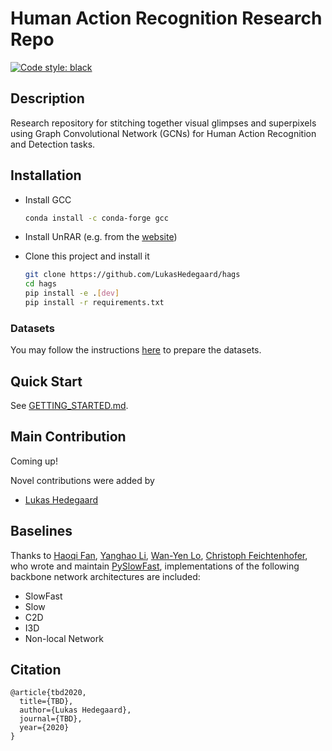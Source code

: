 # Human Action Recognition Research Repo
[![Code style: black](https://img.shields.io/badge/code%20style-black-000000.svg)](https://github.com/psf/black)

## Description
Research repository for stitching together visual glimpses and superpixels using Graph Convolutional Network (GCNs) for Human Action Recognition and Detection tasks.


## Installation
- Install GCC
  ```bash
  conda install -c conda-forge gcc
  ```

- Install UnRAR (e.g. from the [website](https://www.rarlab.com/rar_add.htm))

- Clone this project and install it
  ```bash
  git clone https://github.com/LukasHedegaard/hags
  cd hags
  pip install -e .[dev]  
  pip install -r requirements.txt
  ```

### Datasets
You may follow the instructions [here](src/datasets/README.md) to prepare the datasets.


## Quick Start
See [GETTING_STARTED.md](GETTING_STARTED.md).


## Main Contribution
Coming up!

Novel contributions were added by
- [Lukas Hedegaard](https://www.linkedin.com/in/lukashedegaard/)


## Baselines  
Thanks to [Haoqi Fan](https://haoqifan.github.io/), [Yanghao Li](https://lyttonhao.github.io/), [Wan-Yen Lo](https://www.linkedin.com/in/wanyenlo/), [Christoph Feichtenhofer](https://feichtenhofer.github.io/), who wrote and maintain [PySlowFast](https://github.com/facebookresearch/SlowFast), implementations of the following backbone network architectures are included:
- SlowFast 
- Slow
- C2D
- I3D
- Non-local Network


## Citation   
```
@article{tbd2020,
  title={TBD},
  author={Lukas Hedegaard},
  journal={TBD},
  year={2020}
}
```   